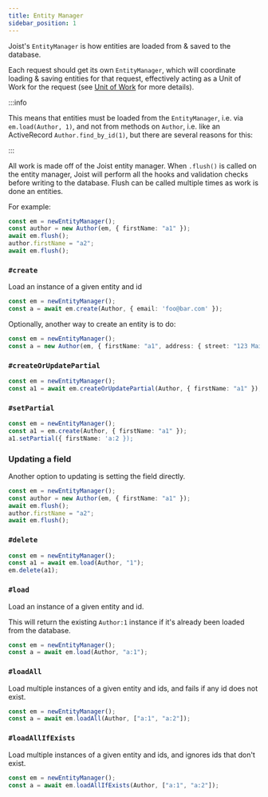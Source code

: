 ```yaml
---
title: Entity Manager
sidebar_position: 1
---
```


Joist's `EntityManager` is how entities are loaded from & saved to the database.

Each request should get its own `EntityManager`, which will coordinate loading & saving entities for that request, effectively acting as a Unit of Work for the request (see [Unit of Work](../advanced/unit-of-work) for more details).

:::info

This means that entities must be loaded from the `EntityManager`, i.e. via `em.load(Author, 1)`, and not from methods on `Author`, i.e. like an ActiveRecord `Author.find_by_id(1)`, but there are several reasons for this:

:::

All work is made off of the Joist entity manager. When `.flush()` is called on the entity manager, Joist will perform all the hooks and validation checks before writing to the database. Flush can be called multiple times as work is done an entities.

For example:

```ts
const em = newEntityManager();
const author = new Author(em, { firstName: "a1" });
await em.flush();
author.firstName = "a2";
await em.flush();
```


### `#create`
Load an instance of a given entity and id

```ts
const em = newEntityManager();
const a = await em.create(Author, { email: 'foo@bar.com' });
```

Optionally, another way to create an entity is to do:

```ts
const em = newEntityManager();
const a = new Author(em, { firstName: "a1", address: { street: "123 Main" } });
```


### `#createOrUpdatePartial`

```ts
const em = newEntityManager();
const a1 = await em.createOrUpdatePartial(Author, { firstName: "a1" });
```


### `#setPartial`

```ts
const em = newEntityManager();
const a1 = em.create(Author, { firstName: "a1" });
a1.setPartial({ firstName: 'a:2 });
```

### Updating a field
Another option to updating is setting the field directly.

```ts
const em = newEntityManager();
const author = new Author(em, { firstName: "a1" });
await em.flush();
author.firstName = "a2";
await em.flush();
```

### `#delete`

```ts
const em = newEntityManager();
const a1 = await em.load(Author, "1");
em.delete(a1);
```

### `#load`

Load an instance of a given entity and id.

This will return the existing `Author:1` instance if it's already been loaded from the database.

```ts
const em = newEntityManager();
const a = await em.load(Author, "a:1");
```

### `#loadAll`

Load multiple instances of a given entity and ids, and fails if any id does not exist.

```ts
const em = newEntityManager();
const a = await em.loadAll(Author, ["a:1", "a:2"]);
```

### `#loadAllIfExists`

Load multiple instances of a given entity and ids, and ignores ids that don't exist.

```ts
const em = newEntityManager();
const a = await em.loadAllIfExists(Author, ["a:1", "a:2"]);
```

